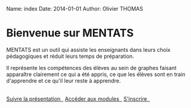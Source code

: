Name: index
Date: 2014-01-01
Author: Olivier THOMAS

<div class="col-md-10 col-md-offset-1">
 <div class="panel panel-info">
  <div class="panel-heading"><h1>
Bienvenue sur MENTATS
  </h1></div>
  <div class="panel-body">

<!insert logo>


<div class="competences-graph" data-domain="9cN5s1"></div>

MENTATS est un outil qui assiste les enseignants dans leurs choix pédagogiques et réduit leurs temps de préparation.  


Il représente les compétences des élèves au sein de graphes faisant apparaître clairement ce qui a été appris, ce que les élèves sont en train d'apprendre et ce qu'il leur reste à apprendre.
<br><br>

   <p></p>
   <div class="clearfix">
    <a href="/tuto/module" class="btn btn-primary pull-left" type="button"> Suivre la présentation &nbsp;<i class="icon-arrow-right"></i></a>
<a href="/module" class="btn btn-primary center" type="button"> Accéder aux modules &nbsp;<i class="icon-arrow-right"></i></a>
    <a href="/account/register" class="btn btn-primary pull-right" type="button">S'inscrire &nbsp;<i class="icon-arrow-right"></i></a>
   </div>
  </div>
 </div>
</div>
